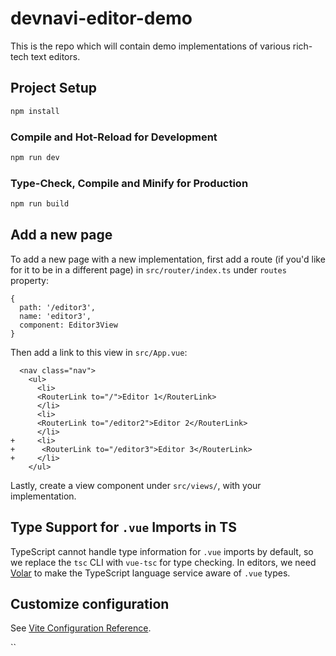 # devnavi-editor-demo
This is the repo which will contain demo implementations of various rich-tech text editors.

## Project Setup

```sh
npm install
```

### Compile and Hot-Reload for Development

```sh
npm run dev
```

### Type-Check, Compile and Minify for Production

```sh
npm run build
```

## Add a new page

To add a new page with a new implementation, first
add a route (if you'd like for it to be in a different page)
in `src/router/index.ts` under `routes` property:

```
{
  path: '/editor3',
  name: 'editor3',
  component: Editor3View
}
```

Then add a link to this view in `src/App.vue`:

```vue
  <nav class="nav">
    <ul>
      <li>
      <RouterLink to="/">Editor 1</RouterLink>
      </li>
      <li>
      <RouterLink to="/editor2">Editor 2</RouterLink>
      </li>
+     <li>
+      <RouterLink to="/editor3">Editor 3</RouterLink>
+     </li>
    </ul>
```

Lastly, create a view component under `src/views/`, with your implementation.

## Type Support for `.vue` Imports in TS

TypeScript cannot handle type information for `.vue` imports by default, so we replace the `tsc` CLI with `vue-tsc` for type checking. In editors, we need [Volar](https://marketplace.visualstudio.com/items?itemName=Vue.volar) to make the TypeScript language service aware of `.vue` types.

## Customize configuration

See [Vite Configuration Reference](https://vitejs.dev/config/).

``
